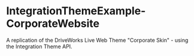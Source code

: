 # IntegrationThemeExample-CorporateWebsite
A replication of the DriveWorks Live Web Theme "Corporate Skin" - using the Integration Theme API.
